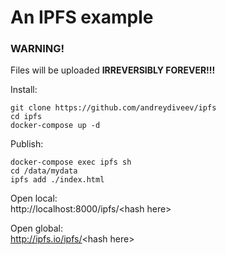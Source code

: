 # An IPFS example 

### WARNING!
Files will be uploaded **IRREVERSIBLY FOREVER!!!**

Install:

    git clone https://github.com/andreydiveev/ipfs
    cd ipfs
    docker-compose up -d

Publish:

    docker-compose exec ipfs sh
    cd /data/mydata
    ipfs add ./index.html

Open local:<br>
http://localhost:8000/ipfs/<hash here\><br>

Open global:<br>
http://ipfs.io/ipfs/<hash here\>

    

